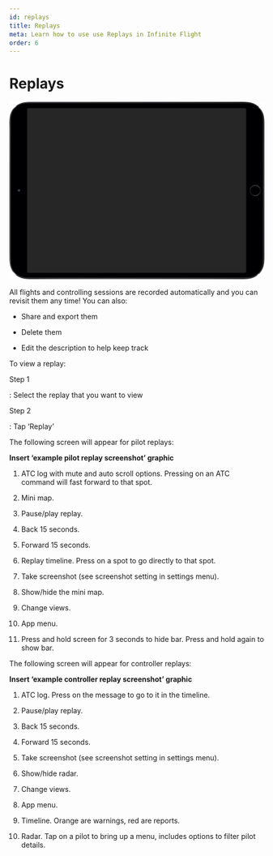 ```yaml
---
id: replays
title: Replays
meta: Learn how to use use Replays in Infinite Flight
order: 6
---
```


# Replays

 ![Replay page](_images\manual\frames\replay-page.png)

All flights and controlling sessions are recorded automatically and you can revisit them any time! You can also:



- Share and export them

  

- Delete them

  

- Edit the description to help keep track

 

To view a replay:



Step 1

: Select the replay that you want to view

 

Step 2

: Tap ‘Replay’

 

The following screen will appear for pilot replays:

 

**Insert ‘example pilot replay screenshot’ graphic**



1. ATC log with mute and auto scroll options. Pressing on an ATC command will fast forward to that spot.

   

2. Mini map.

   

3.  Pause/play replay.

   

4. Back 15 seconds.

   

5. Forward 15 seconds.

   

6. Replay timeline. Press on a spot to go directly to that spot.

   

7.  Take screenshot (see screenshot setting in settings menu).

   

8. Show/hide the mini map.

   

9. Change views.

   

10. App menu.

    

11. Press and hold screen for 3 seconds to hide bar. Press and hold again to show bar.

 

The following screen will appear for controller replays:

 

**Insert ‘example controller replay screenshot’ graphic**



1. ATC log. Press on the message to go to it in the timeline.

   

2. Pause/play replay.

   

3. Back 15 seconds.

   

4. Forward 15 seconds.

   

5. Take screenshot (see screenshot setting in settings menu).

   

6. Show/hide radar.

   

7. Change views.

   

8. App menu.

   

9. Timeline. Orange are warnings, red are reports.

   

10. Radar. Tap on a pilot to bring up a menu, includes options to filter pilot details.